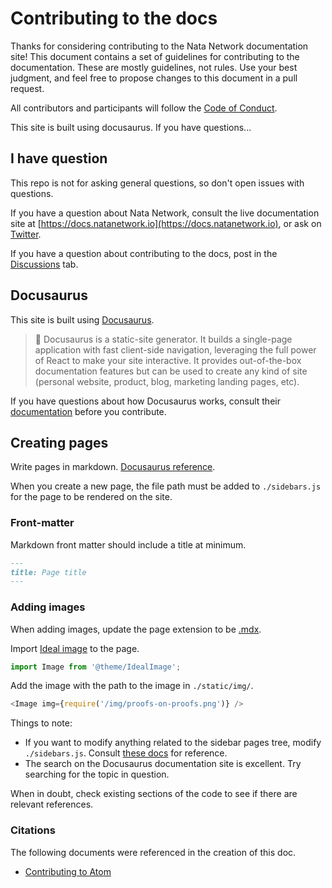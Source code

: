 # Contributing to the docs

Thanks for considering contributing to the Nata Network documentation site! This document contains a set of guidelines for contributing to the documentation. These are mostly guidelines, not rules. Use your best judgment, and feel free to propose changes to this document in a pull request.

All contributors and participants will follow the [Code of Conduct](./CODE_OF_CONDUCT.md).

This site is built using docusaurus. If you have questions...

## I have question

This repo is not for asking general questions, so don't open issues with questions. 

If you have a question about Nata Network, consult the live documentation site at [https://docs.natanetwork.io](https://docs.natanetwork.io), or ask on [Twitter](https://linktr.ee/natanetwork).

If you have a question about contributing to the docs, post in the [Discussions](https://github.com/shichiro-nakahara/docs/discussions) tab.

## Docusaurus

This site is built using [Docusaurus](https://docusaurus.io/docs).

> 🧐 Docusaurus is a static-site generator. It builds a single-page application with fast client-side navigation, leveraging the full power of React to make your site interactive. It provides out-of-the-box documentation features but can be used to create any kind of site (personal website, product, blog, marketing landing pages, etc).

If you have questions about how Docusaurus works, consult their [documentation](https://docusaurus.io/docs) before you contribute.

## Creating pages

Write pages in markdown. [Docusaurus reference](https://docusaurus.io/docs/creating-pages#add-a-markdown-page).

When you create a new page, the file path must be added to `./sidebars.js` for the page to be rendered on the site. 

### Front-matter

Markdown front matter should include a title at minimum.

```md
---
title: Page title
---
```

### Adding images

When adding images, update the page extension to be [.mdx](https://mdxjs.com/).

Import [Ideal image](https://docusaurus.io/docs/api/plugins/@docusaurus/plugin-ideal-image) to the page.

```ts
import Image from '@theme/IdealImage';
```

Add the image with the path to the image in `./static/img/`.

```ts
<Image img={require('/img/proofs-on-proofs.png')} />
```

Things to note:

- If you want to modify anything related to the sidebar pages tree, modify `./sidebars.js`. Consult [these docs](https://docusaurus.io/docs/sidebar) for reference.
- The search on the Docusaurus documentation site is excellent. Try searching for the topic in question.

When in doubt, check existing sections of the code to see if there are relevant references.

### Citations

The following documents were referenced in the creation of this doc.

- [Contributing to Atom](https://github.com/atom/atom/blob/master/CONTRIBUTING.md)
